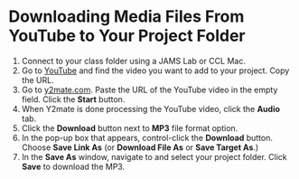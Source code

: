# Downloading Media Files From YouTube to Your Project Folder

1. Connect to your class folder using a JAMS Lab or CCL Mac.
2. Go to [YouTube](https://www.youtube.com/) and find the video you want to add to your project. Copy the URL.
3. Go to [y2mate.com](https://www.youtube.com/watch?v=6zT4Y-QNdto). Paste the URL of the YouTube video in the empty field. Click the **Start** button.
4. When Y2mate is done processing the YouTube video, click the **Audio** tab. 
5. Click the **Download** button next to **MP3** file format option. 
6. In the pop-up box that appears, control-click the **Download** button. Choose **Save Link As** (or **Download File As** or **Save Target As**.)
7. In the **Save As** window, navigate to and select your project folder. Click **Save** to download the MP3. 